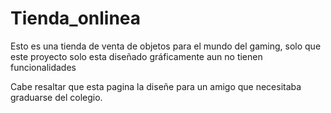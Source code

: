 # Tienda_onlinea
Esto es una tienda de venta de objetos para el mundo del gaming, solo que este proyecto solo esta diseñado gráficamente aun no tienen  funcionalidades

Cabe resaltar que esta pagina la diseñe para un amigo que necesitaba graduarse del colegio.
